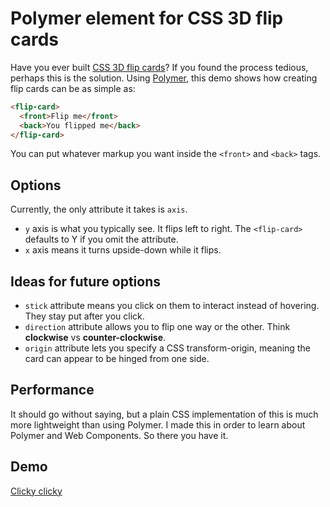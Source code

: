 # Polymer element for CSS 3D flip cards

Have you ever built [CSS 3D flip cards](http://css3playground.com/3d-flip-cards/)? If you found the process tedious, perhaps this is the solution. Using [Polymer](http://www.polymer-project.org/), this demo shows how creating flip cards can be as simple as:

```html
<flip-card>
  <front>Flip me</front>
  <back>You flipped me</back>
</flip-card>
```

You can put whatever markup you want inside the `<front>` and `<back>` tags.

## Options

Currently, the only attribute it takes is `axis`.

* `y` axis is what you typically see. It flips left to right. The `<flip-card>` defaults to Y if you omit the attribute.
* `x` axis means it turns upside-down while it flips.

## Ideas for future options

* `stick` attribute means you click on them to interact instead of hovering. They stay put after you click.
* `direction` attribute allows you to flip one way or the other. Think **clockwise** vs **counter-clockwise**.
* `origin` attribute lets you specify a CSS transform-origin, meaning the card can appear to be hinged from one side.

## Performance

It should go without saying, but a plain CSS implementation of this is much more lightweight than using Polymer. I made this in order to learn about Polymer and Web Components. So there you have it.

## Demo

[Clicky clicky](http://rupl.github.io/flip-card/)

